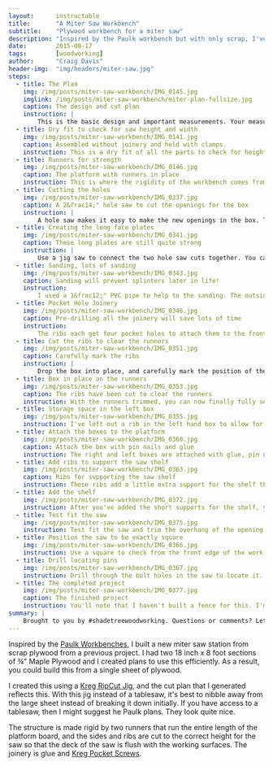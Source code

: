 ```yaml
---
layout:      instructable
title:       "A Miter Saw Workbench"
subtitle:    "Plywood workbench for a miter saw"
description: "Inspired by the Paulk workbench but with only scrap, I've built a stable and flat work surface."
date:        2015-08-17
tags:        [woodworking]
author:      "Craig Davis"
header-img:  "img/headers/miter-saw.jpg"
steps:
  - title: The Plan
    img: /img/posts/miter-saw-workbench/IMG_0145.jpg
    imglink: /img/posts/miter-saw-workbench/miter-plan-fullsize.jpg
    caption: The design and cut plan
    instruction: |
        This is the basic design and important measurements. Your measurements will be different based on the saw. The runner height + your saw deck gives you the height from the top of the bottom platform surface to the top of the work surface. Be careful to measure your plywood! This was built from maple ply that was actually &frac34;. Many plywoods measure between a sixteenth and a thirty-second under. When in doubt, make the box a little tall and then shim the saw upwards.
  - title: Dry fit to check for saw height and width
    img: /img/posts/miter-saw-workbench/IMG_0141.jpg
    caption: Assembled without joinery and held with clamps.
    instruction: This is a dry fit of all the parts to check for height and sizes. Note that with the runners in place, you cannot place the internal ribs. In the plans, there is a 1" overhang of the top work surfaces. This allows the opening for the top of the saw to be fine tuned. At this stage, you can do the initial tuning of this, and in the final step you can do the final fitting of the saw into it's new home.
  - title: Runners for strength
    img: /img/posts/miter-saw-workbench/IMG_0146.jpg
    caption: The platform with runners in place
    instruction: This is where the rigidity of the workbench comes from. This prevents the two end boxes from flexing the center open space. The runners are secured with glue and pocket screws. Be certain that they are cut to length to allow a rib to be placed on each end. The internal ribs will have slots cut into them for the runners, the end ribs should be full. This means that the runners are cut to the length of the platform less twice the thickness of your plywood.
  - title: Cutting the holes
    img: /img/posts/miter-saw-workbench/IMG_0337.jpg
    caption: A 2&frac14;" hole saw to cut the openings for the box
    instruction: |
        A hole saw makes it easy to make the new openings in the box. The plans use five matching ribs, and it's best to [make a template](/img/posts/miter-saw-workbench/IMG_0336.jpg) so that they all match.
  - title: Creating the long face plates
    img: /img/posts/miter-saw-workbench/IMG_0341.jpg
    caption: These long plates are still quite strong
    instruction: |
        Use a jig saw to connect the two hole saw cuts together. You can see the cutouts on the ground in ths photo. Take your time and draw a line connecting the edges of the two holes that you've cut. It will help you cut a straight line with the jigsaw.
  - title: Sanding, lots of sanding
    img: /img/posts/miter-saw-workbench/IMG_0343.jpg
    caption: Sanding will prevent splinters later in life!
    instruction:
        I used a 1&frac12;" PVC pipe to help to the sanding. The outside diameter is about 2" and so this was perfect for these holes. One day I'll have a oscillating spindle sander, but for now&hellip; In addition to sanding the cuts smooth, I eased the edges of the plywood quite a bit. The holes will be used to pickup and move this around and it'll make it easier on your hands.
  - title: Pocket Hole Joinery
    img: /img/posts/miter-saw-workbench/IMG_0346.jpg
    caption: Pre-drilling all the joinery will save lots of time
    instruction:
        The ribs each get four pocket holes to attach them to the front and rear plates. These can all be drilled before assembly. Remember to drill them on the uglier side of the plywood. You can see some plywood tearout in this photo that will be hidden after assembly. Assemble the boxes as normal with pocket screws. First assemble the ribs on the end to the face plate with glue and screws, and then in the left box add the internal rib. Once you've built the box attach it to the top work surface with more pocket screws.
  - title: Cut the ribs to clear the runners
    img: /img/posts/miter-saw-workbench/IMG_0351.jpg
    caption: Carefully mark the ribs
    instruction: |
        Drop the box into place, and carefully mark the position of the runners on the ribs. Then, using a saw of your choice cut out the openings for the runner. I have really enjoyed my [pull saw](http://www.irwin.com/tools/handsaws/double-edge-saw) lately.
  - title: Box in place on the runners
    img: /img/posts/miter-saw-workbench/IMG_0353.jpg
    caption: The ribs have been cut to clear the runners
    instruction: With the runners trimmed, you can now finally fully seat the box into their permanent location.
  - title: Storage space in the left box
    img: /img/posts/miter-saw-workbench/IMG_0355.jpg
    instruction: I've left out a rib in the left hand box to allow for a little more storage space. Here you can see my favorite saw in a spot to stash it.
  - title: Attach the boxes to the platform
    img: /img/posts/miter-saw-workbench/IMG_0360.jpg
    caption: Attach the box with pin nails and glue
    instruction: The right and left boxes are attached with glue, pin nails, and held with clamps.
  - title: Add ribs to support the saw shelf
    img: /img/posts/miter-saw-workbench/IMG_0363.jpg
    caption: Ribs for supporting the saw shelf
    instruction: These ribs add a little extra support for the shelf that the saw sits on. These are attached with glue and pocket screws. Note that these can be cut long initially, and then trimmed to fit once the left and right boxes are in place.
  - title: Add the shelf
    img: /img/posts/miter-saw-workbench/IMG_0372.jpg
    instruction: After you've added the short supports for the shelf, you can then trim it and put it into place.
  - title: Test fit the saw
    img: /img/posts/miter-saw-workbench/IMG_0375.jpg
    instruction: Test fit the saw and trim the overhang of the opening until it's snug. Add shims under the saw if needed. We'll attach it later. If you've ended up with the deck of the saw too high, make a new shelf out of &frac12;" plywood and shim until the saw is the correct height.
  - title: Position the saw to be exactly square
    img: /img/posts/miter-saw-workbench/IMG_0366.jpg
    instruction: Use a square to check from the front edge of the work surface to the front edge of the saw. Check both sides and adjust until the saw is perfectly square This will make sure that the saw is sitting square in the center opening.
  - title: Drill locating pins
    img: /img/posts/miter-saw-workbench/IMG_0367.jpg
    instruction: Drill through the bolt holes in the saw to locate it. With this saw, I can use &frac14;" bolts. Flip the board over and use t-nuts appropriate for your bolts in the back side of your holes. A dab of epoxy will help hold them in place. This will make it easy to secure the saw when you're using it. Once you've sorted that, you can attach the shelf to the short runners with screws - no glue this time.
  - title: The completed project
    img: /img/posts/miter-saw-workbench/IMG_0377.jpg
    caption: The finished project
    instruction: You'll note that I haven't built a fence for this. I'm short on space here, and want to be able to flip this over and use it as a workbench. The frame of this is very flat and stable, and so this is a valuable work surface! If this was dedicated only to the miter, I'd certainly add a fence.
summary: |
    Brought to you by #shadetreewoodworking. Questions or comments? Let me know!
---
```


Inspired by the [Paulk Workbenches][paulk], I built a new miter saw station from scrap plywood from a previous project. I had two 18 inch x 8 foot sections of &frac34;" Maple Plywood and I created plans to use this efficiently. As a result, you could build this from a single sheet of plywood.

I created this using a [Kreg RipCut Jig][ripcut], and the cut plan that I generated reflects this. With this jig instead of a tablesaw, it's best to nibble away from the large sheet instead of breaking it down initially. If you have access to a tablesaw, then I might suggest he Paulk plans. They look quite nice.

The structure is made rigid by two runners that run the entire length of the platform board, and the sides and ribs are cut to the correct height for the saw so that the deck of the saw is flush with the working surfaces. The joinery is glue and [Kreg Pocket Screws][pocket].

[paulk]: http://www.paulkhomes.com/order-plans.html
[ripcut]: https://www.kregtool.com/RipCut-Prodview.html
[pocket]: https://www.kregtool.com/store/c13/kreg-jigsreg/
